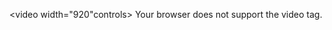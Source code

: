 <video width="920"controls>
  <source src="resources/images/senchatest/FuturesRunningInApp.mp4" type="video/mp4">
Your browser does not support the video tag.
</video>